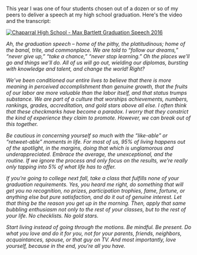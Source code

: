 ﻿This year I was one of four students chosen out of a dozen or so of my peers to deliver a speech at my high school graduation. Here's the video and the transcript:

[![Chaparral High School - Max Bartlett Graduation Speech 2016](https://img.youtube.com/vi/YDCP7Bi5SQA/0.jpg)](https://www.youtube.com/watch?v=YDCP7Bi5SQA) 

*Ah, the graduation speech – home of the pithy, the platitudinous; home of the banal, trite, and commonplace. We are told to “follow our dreams,” “never give up,” “take a chance,” “never stop learning.” Oh the places we’ll go and things we’ll do. All of us will go out, wielding our diplomas, bursting with knowledge and talent, and change the world! Right?*

*We’ve been conditioned our entire lives to believe that there is more meaning in perceived accomplishment than genuine growth, that the fruits of our labor are more valuable than the labor itself, and that status trumps substance. We are part of a culture that worships achievements, numbers, rankings, grades, accreditation, and gold stars above all else. I often think that these checkmarks have become a paradox. I worry that they constrict the kind of experience they claim to promote. However, we can break out of this together.*
 
*Be cautious in concerning yourself so much with the “like-able” or “retweet-able” moments in life. For most of us, 95% of living happens out of the spotlight, in the margins, doing that which is unglamorous and underappreciated. Embrace the average, the unexceptional, and the routine. If we ignore the process and only focus on the results, we’re really only tapping into 5% of what life has to offer.*

*If you’re going to college next fall, take a class that fulfills none of your graduation requirements. Yes, you heard me right, do something that will get you no recognition, no prizes, participation trophies, fame, fortune, or anything else but pure satisfaction, and do it out of genuine interest. Let that thing be the reason you get up in the morning. Then, apply that same bubbling enthusiasm not only to the rest of your classes, but to the rest of your life. No checklists. No gold stars.*

*Start living instead of going through the motions. Be mindful. Be present. Do what you love and do it for you, not for your parents, friends, neighbors, acquaintances, spouse, or that guy on TV. And most importantly, love yourself, because in the end, you’re all you have.*